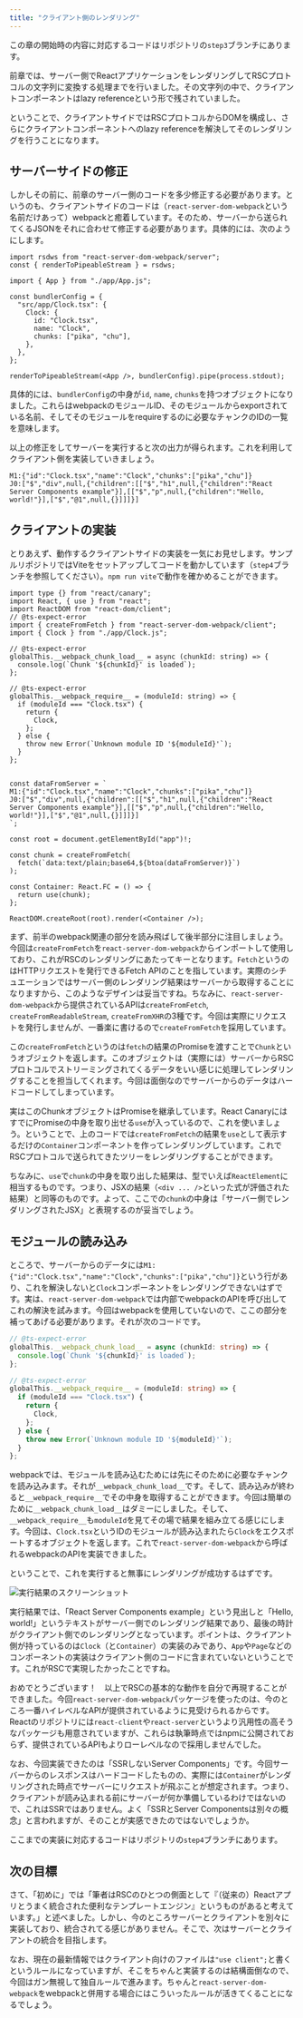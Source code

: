 ```yaml
---
title: "クライアント側のレンダリング"
---
```


この章の開始時の内容に対応するコードはリポジトリの`step3`ブランチにあります。

前章では、サーバー側でReactアプリケーションをレンダリングしてRSCプロトコルの文字列に変換する処理までを行いました。その文字列の中で、クライアントコンポーネントはlazy referenceという形で残されていました。

ということで、クライアントサイドではRSCプロトコルからDOMを構成し、さらにクライアントコンポーネントへのlazy referenceを解決してそのレンダリングを行うことになります。

## サーバーサイドの修正

しかしその前に、前章のサーバー側のコードを多少修正する必要があります。というのも、クライアントサイドのコードは（`react-server-dom-webpack`という名前だけあって）webpackと癒着しています。そのため、サーバーから送られてくるJSONをそれに合わせて修正する必要があります。具体的には、次のようにします。

```tsx:src/index.tsx
import rsdws from "react-server-dom-webpack/server";
const { renderToPipeableStream } = rsdws;

import { App } from "./app/App.js";

const bundlerConfig = {
  "src/app/Clock.tsx": {
    Clock: {
      id: "Clock.tsx",
      name: "Clock",
      chunks: ["pika", "chu"],
    },
  },
};

renderToPipeableStream(<App />, bundlerConfig).pipe(process.stdout);
```

具体的には、`bundlerConfig`の中身が`id`, `name`, `chunks`を持つオブジェクトになりました。これらはwebpackのモジュールID、そのモジュールからexportされている名前、そしてそのモジュールをrequireするのに必要なチャンクのIDの一覧を意味します。

以上の修正をしてサーバーを実行すると次の出力が得られます。これを利用してクライアント側を実装していきましょう。

```
M1:{"id":"Clock.tsx","name":"Clock","chunks":["pika","chu"]}
J0:["$","div",null,{"children":[["$","h1",null,{"children":"React Server Components example"}],[["$","p",null,{"children":"Hello, world!"}],["$","@1",null,{}]]]}]
```

## クライアントの実装

とりあえず、動作するクライアントサイドの実装を一気にお見せします。サンプルリポジトリではViteをセットアップしてコードを動かしています（`step4`ブランチを参照してください）。`npm run vite`で動作を確かめることができます。

```tsx:src/client.tsx
import type {} from "react/canary";
import React, { use } from "react";
import ReactDOM from "react-dom/client";
// @ts-expect-error
import { createFromFetch } from "react-server-dom-webpack/client";
import { Clock } from "./app/Clock.js";

// @ts-expect-error
globalThis.__webpack_chunk_load__ = async (chunkId: string) => {
  console.log(`Chunk '${chunkId}' is loaded`);
};

// @ts-expect-error
globalThis.__webpack_require__ = (moduleId: string) => {
  if (moduleId === "Clock.tsx") {
    return {
      Clock,
    };
  } else {
    throw new Error(`Unknown module ID '${moduleId}'`);
  }
};


const dataFromServer = `
M1:{"id":"Clock.tsx","name":"Clock","chunks":["pika","chu"]}
J0:["$","div",null,{"children":[["$","h1",null,{"children":"React Server Components example"}],[["$","p",null,{"children":"Hello, world!"}],["$","@1",null,{}]]]}]
`;

const root = document.getElementById("app")!;

const chunk = createFromFetch(
  fetch(`data:text/plain;base64,${btoa(dataFromServer)}`)
);

const Container: React.FC = () => {
  return use(chunk);
};

ReactDOM.createRoot(root).render(<Container />);
```

まず、前半のwebpack関連の部分を読み飛ばして後半部分に注目しましょう。今回は`createFromFetch`を`react-server-dom-webpack`からインポートして使用しており、これがRSCのレンダリングにあたってキーとなります。`Fetch`というのはHTTPリクエストを発行できるFetch APIのことを指しています。実際のシチュエーションではサーバー側のレンダリング結果はサーバーから取得することになりますから、このようなデザインは妥当ですね。ちなみに、`react-server-dom-webpack`から提供されているAPIは`createFromFetch`, `createFromReadableStream`, `createFromXHR`の3種です。今回は実際にリクエストを発行しませんが、一番楽に書けるので`createFromFetch`を採用しています。

この`createFromFetch`というのは`fetch`の結果のPromiseを渡すことで`Chunk`というオブジェクトを返します。このオブジェクトは（実際には）サーバーからRSCプロトコルでストリーミングされてくるデータをいい感じに処理してレンダリングすることを担当してくれます。今回は面倒なのでサーバーからのデータはハードコードしてしまっています。

実はこのChunkオブジェクトはPromiseを継承しています。React CanaryにはすでにPromiseの中身を取り出せる`use`が入っているので、これを使いましょう。ということで、上のコードでは`createFromFetch`の結果を`use`として表示するだけの`Container`コンポーネントを作ってレンダリングしています。これでRSCプロトコルで送られてきたツリーをレンダリングすることができます。

ちなみに、`use`で`chunk`の中身を取り出した結果は、型でいえば`ReactElement`に相当するものです。つまり、JSXの結果（`<div ... />`といった式が評価された結果）と同等のものです。よって、ここでの`chunk`の中身は「サーバー側でレンダリングされたJSX」と表現するのが妥当でしょう。

## モジュールの読み込み

ところで、サーバーからのデータには`M1:{"id":"Clock.tsx","name":"Clock","chunks":["pika","chu"]}`という行があり、これを解決しないと`Clock`コンポーネントをレンダリングできないはずです。実は、`react-server-dom-webpack`では内部でwebpackのAPIを呼び出してこれの解決を試みます。今回はwebpackを使用していないので、ここの部分を補ってあげる必要があります。それが次のコードです。

```ts
// @ts-expect-error
globalThis.__webpack_chunk_load__ = async (chunkId: string) => {
  console.log(`Chunk '${chunkId}' is loaded`);
};

// @ts-expect-error
globalThis.__webpack_require__ = (moduleId: string) => {
  if (moduleId === "Clock.tsx") {
    return {
      Clock,
    };
  } else {
    throw new Error(`Unknown module ID '${moduleId}'`);
  }
};
```

webpackでは、モジュールを読み込むためには先にそのために必要なチャンクを読み込みます。それが`__webpack_chunk_load__`です。そして、読み込みが終わると`__webpack_require__`でその中身を取得することができます。今回は簡単のために`__webpack_chunk_load__`はダミーにしました。そして、`__webpack_require__`も`moduleId`を見てその場で結果を組み立てる感じにします。今回は、`Clock.tsx`というIDのモジュールが読み込まれたら`Clock`をエクスポートするオブジェクトを返します。これで`react-server-dom-webpack`から呼ばれるwebpackのAPIを実装できました。

ということで、これを実行すると無事にレンダリングが成功するはずです。

![実行結果のスクリーンショット](/images/rsc-without-nextjs/screenshot1.png)

実行結果では、「React Server Components example」という見出しと「Hello, world!」というテキストがサーバー側でのレンダリング結果であり、最後の時計がクライアント側でのレンダリングとなっています。ポイントは、クライアント側が持っているのは`Clock`（と`Container`）の実装のみであり、`App`や`Page`などのコンポーネントの実装はクライアント側のコードに含まれていないということです。これがRSCで実現したかったことですね。

おめでとうございます！　以上でRSCの基本的な動作を自分で再現することができました。今回`react-server-dom-webpack`パッケージを使ったのは、今のところ一番ハイレベルなAPIが提供されているように見受けられるからです。Reactのリポジトリには`react-client`や`react-server`というより汎用性の高そうなパッケージも用意されていますが、これらは執筆時点ではnpmに公開されておらず、提供されているAPIもよりローレベルなので採用しませんでした。

なお、今回実装できたのは「SSRしないServer Components」です。今回サーバーからのレスポンスはハードコードしたものの、実際には`Container`がレンダリングされた時点でサーバーにリクエストが飛ぶことが想定されます。つまり、クライアントが読み込まれる前にサーバーが何か準備しているわけではないので、これはSSRではありません。よく「SSRとServer Componentsは別々の概念」と言われますが、そのことが実感できたのではないでしょうか。

ここまでの実装に対応するコードはリポジトリの`step4`ブランチにあります。

## 次の目標

さて、「初めに」では「筆者はRSCのひとつの側面として『（従来の）Reactアプリとうまく統合された便利なテンプレートエンジン』というものがあると考えています。」と述べました。しかし、今のところサーバーとクライアントを別々に実装しており、統合されてる感じがありません。そこで、次はサーバーとクライアントの統合を目指します。

なお、現在の最新情報ではクライアント向けのファイルは`"use client";`と書くというルールになっていますが、そこをちゃんと実装するのは結構面倒なので、今回はガン無視して独自ルールで進みます。ちゃんと`react-server-dom-webpack`をwebpackと併用する場合にはこういったルールが活きてくることになるでしょう。
